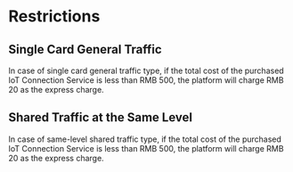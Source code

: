 # Restrictions
## Single Card General Traffic
In case of single card general traffic type, if the total cost of the purchased IoT Connection Service is less than RMB 500, the platform will charge RMB 20 as the express charge.
## Shared Traffic at the Same Level
In case of same-level shared traffic type, if the total cost of the purchased IoT Connection Service is less than RMB 500, the platform will charge RMB 20 as the express charge.
